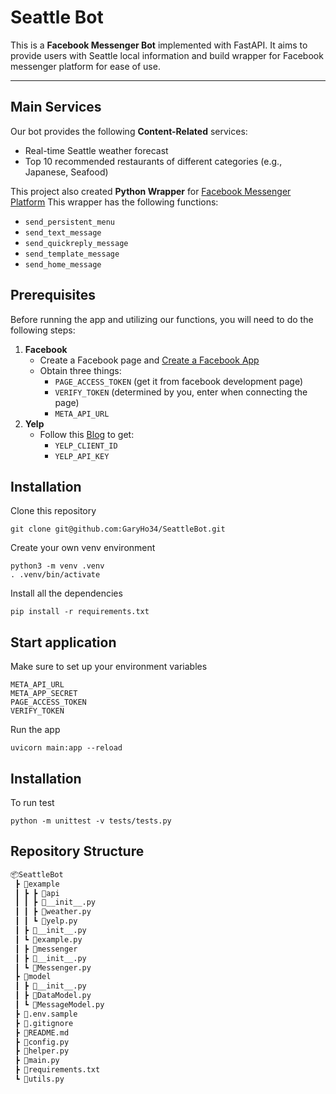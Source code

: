 # Seattle Bot

This is a **Facebook Messenger Bot** implemented with FastAPI. It aims to provide users with Seattle local information and build wrapper for Facebook messenger platform for ease of use.

---

## Main Services

Our bot provides the following **Content-Related** services:

* Real-time Seattle weather forecast
* Top 10 recommended restaurants of different categories (e.g., Japanese, Seafood)

This project also created **Python Wrapper** for [Facebook Messenger Platform](https://developers.facebook.com/docs/messenger-platform)
This wrapper has the following functions:

* `send_persistent_menu`
* `send_text_message`
* `send_quickreply_message`
* `send_template_message`
* `send_home_message`

## Prerequisites

Before running the app and utilizing our functions, you will need to do the following steps:

1. **Facebook**
    * Create a Facebook page and [Create a Facebook App](https://developers.facebook.com/apps/)
    * Obtain three things:
        * `PAGE_ACCESS_TOKEN` (get it from facebook development page)
        * `VERIFY_TOKEN` (determined by you, enter when connecting the page)
        * `META_API_URL`
2. **Yelp**
    * Follow this [Blog](https://elfsight.com/blog/2020/11/how-to-get-and-use-yelp-api/) to get:
        * `YELP_CLIENT_ID`
        * `YELP_API_KEY`

## Installation

Clone this repository

```
git clone git@github.com:GaryHo34/SeattleBot.git
```

Create your own venv environment

```
python3 -m venv .venv
. .venv/bin/activate
```

Install all the dependencies

```
pip install -r requirements.txt
```
## Start application

Make sure to set up your environment variables
```
META_API_URL
META_APP_SECRET
PAGE_ACCESS_TOKEN
VERIFY_TOKEN
```

Run the app

```
uvicorn main:app --reload
```
## Installation

To run test

```
python -m unittest -v tests/tests.py 
```

## Repository Structure

```md
📦SeattleBot
 ┣ 📂example
 ┃ ┣ ┣ 📂api
 ┃ ┃ ┣ 📜__init__.py
 ┃ ┃ ┣ 📜weather.py
 ┃ ┃ ┗ 📜yelp.py
 ┃ ┣ 📜__init__.py
 ┃ ┗ 📜example.py
 ┃ ┣ 📂messenger
 ┃ ┣ 📜__init__.py
 ┃ ┗ 📜Messenger.py
 ┣ 📂model
 ┃ ┣ 📜__init__.py
 ┃ ┣ 📜DataModel.py
 ┃ ┗ 📜MessageModel.py
 ┣ 📜.env.sample
 ┣ 📜.gitignore
 ┣ 📜README.md
 ┣ 📜config.py
 ┣ 📜helper.py
 ┣ 📜main.py
 ┣ 📜requirements.txt
 ┗ 📜utils.py
```
